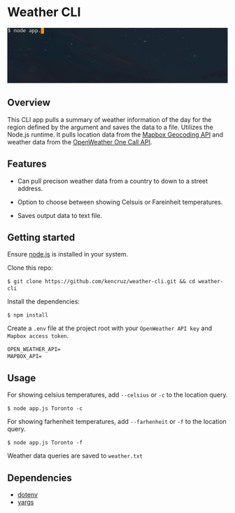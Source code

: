 # Weather CLI

![preview](./preview.gif)

## Overview

This CLI app pulls a summary of weather information of the day for the region defined by the argument and saves the data to a file. Utilizes the Node.js runtime. It pulls location data from the [Mapbox Geocoding API](https://docs.mapbox.com/api/search/geocoding/) and weather data from the [OpenWeather One Call API](https://openweathermap.org/api/one-call-api).

## Features

- Can pull precison weather data from a country to down to a street address.

- Option to choose between showing Celsuis or Fareinheit temperatures.

- Saves output data to text file.

## Getting started

Ensure [node.js](https://nodejs.org/) is installed in your system.

Clone this repo:

```
$ git clone https://github.com/kencruz/weather-cli.git && cd weather-cli
```

Install the dependencies:
```
$ npm install
```

Create a `.env` file at the project root with your `OpenWeather API key` and `Mapbox access token`.

```dosini
OPEN_WEATHER_API=
MAPBOX_API=
```

## Usage

For showing celsius temperatures, add `--celsius` or `-c` to the location query.
```
$ node app.js Toronto -c
```
For showing farhenheit temperatures, add `--farhenheit` or `-f` to the location query.
```
$ node app.js Toronto -f
```

Weather data queries are saved to `weather.txt`

## Dependencies

- [dotenv](https://www.npmjs.com/package/dotenv)
- [yargs](https://www.npmjs.com/package/yargs)

